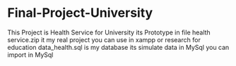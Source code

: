 # Final-Project-University
This Project is Health Service for University its Prototype 
in file health service.zip it my real project you can use in xampp or research for education
data_health.sql is my database its simulate data in MySql
you can import in MySql
